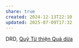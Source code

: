 ```yaml
---
share: true
created: 2024-12-13T22:10
updated: 2025-07-09T17:32
---
```

DRD,
[Quỹ Từ thiện Quả dừa](https://www.facebook.com/p/Quỹ-Từ-thiện-Quả-dừa-61558483393312%2f)
